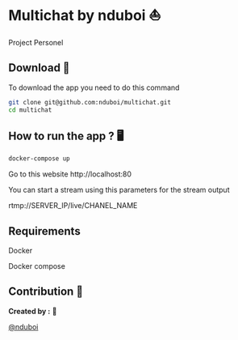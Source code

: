 # Multichat by nduboi ⛵
Project Personel  
## Download 💾

To download the app you need to do this command

```bash
git clone git@github.com:nduboi/multichat.git
cd multichat
```

## How to run the app ? :desktop_computer:

```bash
docker-compose up
```

Go to this website http://localhost:80

You can start a stream using this parameters for the stream output

rtmp://SERVER_IP/live/CHANEL_NAME

## Requirements

Docker  

Docker compose

## Contribution 👏
**Created by :** 📝

[@nduboi](https://github.com/nduboi)
